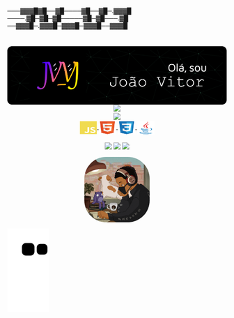 

───▓▓▓█▓█──▓█────▓█──▓█─.▓▓▓█
────.▓█─▓█─▓█─────▓█─▓█───.▓█
──▓▓▓█─.▓▓▓█─▓▓▓█─▓▓▓█──▓▓▓█
#
  <img align="center" src="https://github.com/JVOA02/JVOA02/blob/main/github-header-image%200.01.png"/>

<div align="center">
  <a href="https://github.com/JVOA02">
  <img height="180em" src="https://github-readme-stats.vercel.app/api?username=JVOA02&theme=dark"/>
    <br>
  <img height="180em" src="https://github-readme-stats.vercel.app/api/top-langs/?username=JVOA02/>
</div>
  
<div align="center">
  <br>
  <img align="center" alt="JVOA-Js" height="30" width="40" src="https://raw.githubusercontent.com/devicons/devicon/master/icons/javascript/javascript-plain.svg">
  <img align="center" alt="JVOA-HTML" height="30" width="40" src="https://raw.githubusercontent.com/devicons/devicon/master/icons/html5/html5-original.svg">
  <img align="center" alt="JVOA-CSS" height="30" width="40" src="https://raw.githubusercontent.com/devicons/devicon/master/icons/css3/css3-original.svg">
  <img align="center" alt="java" height="30" width="40" src="https://raw.githubusercontent.com/devicons/devicon/master/icons/java/java-original.svg"> 
</div>
<br>
<div align="center">
  <a href="https://instagram.com/j_vitoroliveira2" target="_blank"><img align="center" src="https://img.shields.io/badge/-Instagram-%23E4405F?style=for-the-badge&logo=instagram&logoColor=white" target="_blank"></a>
  <a href = "mailto:joaooliveiraarruda@gmail.com"><img align="center" src="https://img.shields.io/badge/-Gmail-%23333?style=for-the-badge&logo=gmail&logoColor=white" target="_blank"></a>
  <a href="https://www.linkedin.com/in/j_vitoroliveira2-45875016a" target="_blank"><img align="center" src="https://img.shields.io/badge/-LinkedIn-%230077B5?style=for-the-badge&logo=linkedin&logoColor=white" target="_blank"></a> 
</div>
  <br>
 <div align="center">
   <img align="center" alt="JVOA-pic" height="150" width="150" style="border-radius:50px;" src="https://github.com/JVOA02/JVOA02/blob/main/JVOA02_GIF_LOFI.gif">
 </div>

  
  
   ![Snake animation](https://github.com/JVOA02/JVOA02/blob/output/github-contribution-grid-snake.svg)
   
